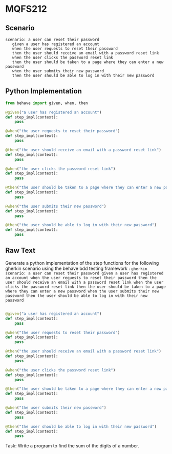 # MQFS212
## Scenario
```gherkin
scenario: a user can reset their password 
   given a user has registered an account 
   when the user requests to reset their password 
   then the user should receive an email with a password reset link 
   when the user clicks the password reset link 
   then the user should be taken to a page where they can enter a new password 
   when the user submits their new password 
   then the user should be able to log in with their new password
```


## Python Implementation
```python
from behave import given, when, then

@given("a user has registered an account")
def step_impl(context):
    pass

@when("the user requests to reset their password")
def step_impl(context):
    pass

@then("the user should receive an email with a password reset link")
def step_impl(context):
    pass

@when("the user clicks the password reset link")
def step_impl(context):
    pass

@then("the user should be taken to a page where they can enter a new password")
def step_impl(context):
    pass

@when("the user submits their new password")
def step_impl(context):
    pass

@then("the user should be able to log in with their new password")
def step_impl(context):
    pass
```


## Raw Text
Generate a python implementation of the step functions for the following gherkin scenario using the behave bdd testing framework : ```gherkin scenario: a user can reset their password given a user has registered an account when the user requests to reset their password then the user should receive an email with a password reset link when the user clicks the password reset link then the user should be taken to a page where they can enter a new password when the user submits their new password then the user should be able to log in with their new password ```



```python from behave import given, when, then

@given("a user has registered an account")
def step_impl(context):
    pass

@when("the user requests to reset their password")
def step_impl(context):
    pass

@then("the user should receive an email with a password reset link")
def step_impl(context):
    pass

@when("the user clicks the password reset link")
def step_impl(context):
    pass

@then("the user should be taken to a page where they can enter a new password")
def step_impl(context):
    pass

@when("the user submits their new password")
def step_impl(context):
    pass

@then("the user should be able to log in with their new password")
def step_impl(context):
    pass
```

Task: Write a program to find the sum of the digits of a number.
